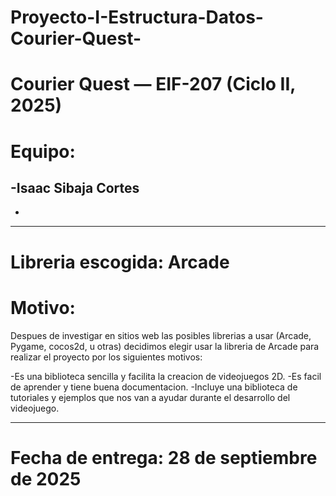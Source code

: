 # Proyecto-I-Estructura-Datos-Courier-Quest-
# Courier Quest — EIF-207 (Ciclo II, 2025)


# Equipo:

-Isaac Sibaja Cortes
-
-

______________________________________
# Libreria escogida: Arcade

# Motivo:  
Despues de investigar en sitios web las posibles 
librerias a usar (Arcade, Pygame, cocos2d, u otras) 
decidimos elegir usar la libreria de Arcade para 
realizar el proyecto por los siguientes motivos:

-Es una biblioteca sencilla y facilita la creacion
de videojuegos 2D.
-Es facil de aprender y tiene buena documentacion.
-Incluye una biblioteca de tutoriales y ejemplos
que nos van a ayudar durante el desarrollo del videojuego. 
_______________________________________


# Fecha de entrega: 28 de septiembre de 2025